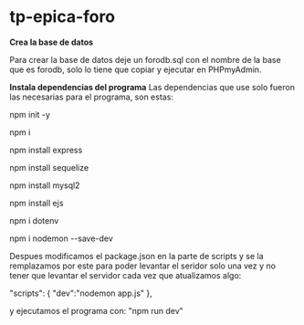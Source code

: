 <h1>tp-epica-foro</h1>

**Crea la base de datos**

Para crear la base de datos deje un forodb.sql con el nombre de la base que es forodb, solo lo tiene que copiar y ejecutar en PHPmyAdmin.

**Instala dependencias del programa**
Las dependencias que use solo fueron las necesarias para el programa, son estas:

npm init -y

npm i

npm install express

npm install sequelize

npm install mysql2

npm install ejs

npm i dotenv

npm i nodemon --save-dev

Despues modificamos el package.json en la parte de scripts y se la remplazamos por este para poder levantar el seridor solo una vez y no tener que levantar el servidor cada vez que atualizamos algo:

"scripts": {
    "dev":"nodemon app.js"
  },

  y ejecutamos el programa con: "npm run dev"

  
